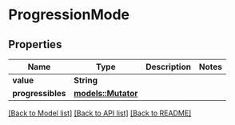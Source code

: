 # ProgressionMode

## Properties

Name | Type | Description | Notes
------------ | ------------- | ------------- | -------------
**value** | **String** |  | 
**progressibles** | [**models::Mutator**](Mutator.md) |  | 

[[Back to Model list]](../README.md#documentation-for-models) [[Back to API list]](../README.md#documentation-for-api-endpoints) [[Back to README]](../README.md)


